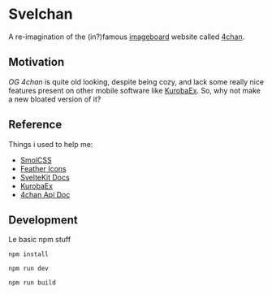 # Svelchan

A re-imagination of the (in?)famous [imageboard](https://en.wikipedia.org/wiki/Imageboard)
website called [4chan](https://4chan.org).

## Motivation

*OG 4chan* is quite old looking, despite being cozy, and lack some really nice features
present on other mobile software like [KurobaEx](https://github.com/K1rakishou/Kuroba-Experimental).
So, why not make a new bloated version of it?

## Reference

Things i used to help me:

- [SmolCSS](https://smolcss.dev)
- [Feather Icons](https://feathericons.com)
- [SvelteKit Docs](https://kit.svelte.dev/docs/introduction)
- [KurobaEx](https://github.com/K1rakishou/Kuroba-Experimental)
- [4chan Api Doc](https://github.com/4chan/4chan-API?tab=readme-ov-file)

## Development

Le basic npm stuff

```console
npm install
```

```console
npm run dev
```

```console
npm run build
```
